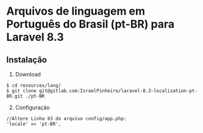 # Arquivos de linguagem em Português do Brasil (pt-BR) para Laravel 8.3

## Instalação
1. Download
  ```
  $ cd resources/lang/
  $ git clone git@gitlab.com:IsraelPinheiro/laravel-8.3-localization-pt-BR.git ./pt-BR
  ```
2. Configuração
  ```
  //Altere Linha 83 do arquivo config/app.php:
  'locale' => 'pt-BR',
  ```